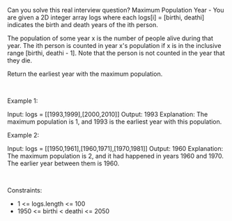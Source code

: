 Can you solve this real interview question? Maximum Population Year - You are given a 2D integer array logs where each logs[i] = [birthi, deathi] indicates the birth and death years of the ith person.

The population of some year x is the number of people alive during that year. The ith person is counted in year x's population if x is in the inclusive range [birthi, deathi - 1]. Note that the person is not counted in the year that they die.

Return the earliest year with the maximum population.

 

Example 1:


Input: logs = [[1993,1999],[2000,2010]]
Output: 1993
Explanation: The maximum population is 1, and 1993 is the earliest year with this population.


Example 2:


Input: logs = [[1950,1961],[1960,1971],[1970,1981]]
Output: 1960
Explanation: 
The maximum population is 2, and it had happened in years 1960 and 1970.
The earlier year between them is 1960.

 

Constraints:

 * 1 <= logs.length <= 100
 * 1950 <= birthi < deathi <= 2050